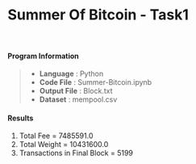 # Summer Of Bitcoin - Task1
<br>

#### Program Information
> - **Language** : Python 
> - **Code File** : Summer-Bitcoin.ipynb
> - **Output File** : Block.txt
> - **Dataset** : mempool.csv

#### Results
1. Total Fee = 7485591.0
2. Total Weight = 10431600.0
3. Transactions in Final Block = 5199 
